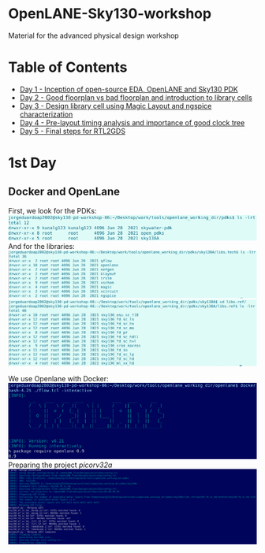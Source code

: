 # OpenLANE-Sky130-workshop
Material for the advanced physical design workshop

# Table of Contents
  - [Day 1 - Inception of open-source EDA, OpenLANE and Sky130 PDK](#day-1)
  - [Day 2 - Good floorplan vs bad floorplan and introduction to library cells](#day-2)
  - [Day 3 - Design library cell using Magic Layout and ngspice characterization](#day-3)
  - [Day 4 - Pre-layout timing analysis and importance of good clock tree](#day-4)
  - [Day 5 - Final steps for RTL2GDS](#day-5)

# 1st Day
## Docker and OpenLane
First, we look for the PDKs:
<img src="Screenshots/1_PdkCheck.png">
And for the libraries:
<img src="Screenshots/1_LibraryCheck.png">
<img src="Screenshots/1_LibRefCheck.png">

We use Openlane with Docker:
<img src="Screenshots/1_DockerOpenLane.png">
Preparing the project _picorv32a_
<img src="Screenshots/1_OpenPicorv32a.png">


